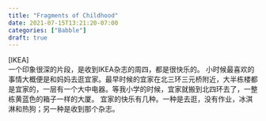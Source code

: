 ```yaml
---
title: "Fragments of Childhood"
date: 2021-07-15T13:21:20-07:00
categories: ["Babble"]
draft: true
---
```


[IKEA]  
一个印象很深的片段，是收到IKEA杂志的周四，都是很快乐的。
小时候最喜欢的事情大概便是和妈妈去逛宜家。最早时候的宜家在北三环三元桥附近，大半栋楼都是宜家的，一层有一个大中电器。等我小学的时候，宜家就搬到北四环去了，一整栋黄蓝色的箱子一样的大厦。
宜家的快乐有几种。一种是去逛，没有作业，冰淇淋和热狗；另一种是收到那个杂志。